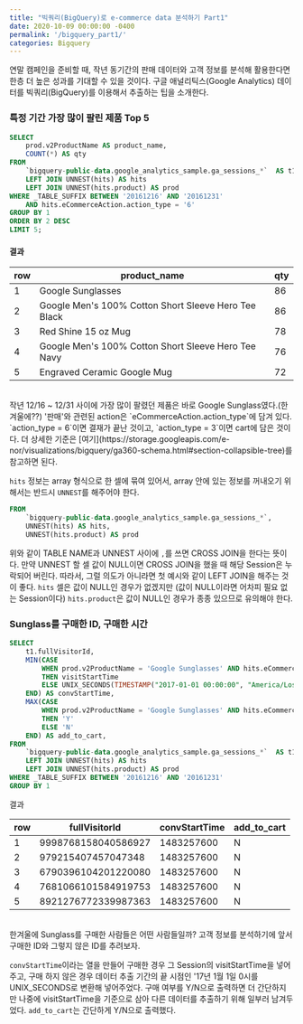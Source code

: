 ```yaml
---
title: "빅쿼리(BigQuery)로 e-commerce data 분석하기 Part1"
date: 2020-10-09 00:00:00 -0400
permalink: '/bigquery_part1/'
categories: Bigquery
---
```


연말 캠페인을 준비할 때, 작년 동기간의 판매 데이터와 고객 정보를 분석해 활용한다면 한층 더 높은 성과를 기대할 수 있을 것이다. 구글 애널리틱스(Google Analytics) 데이터를 빅쿼리(BigQuery)를 이용해서 추출하는 팁을 소개한다.

### 특정 기간 가장 많이 팔린 제품 Top 5

```sql
SELECT
    prod.v2ProductName AS product_name,
    COUNT(*) AS qty
FROM 
    `bigquery-public-data.google_analytics_sample.ga_sessions_*`  AS t1
    LEFT JOIN UNNEST(hits) AS hits
    LEFT JOIN UNNEST(hits.product) AS prod
WHERE _TABLE_SUFFIX BETWEEN '20161216' AND '20161231'
    AND hits.eCommerceAction.action_type = '6'
GROUP BY 1
ORDER BY 2 DESC
LIMIT 5;
```

#### 결과

|  row  |       product_name                                      | qty|
|-------|---------------------------------------------------------|----|
| 1     | Google Sunglasses                                       | 86 |
| 2     | Google Men's 100% Cotton Short Sleeve Hero Tee Black    | 86 |
| 3     | Red Shine 15 oz Mug                                     | 78 |
| 4     | Google Men's 100% Cotton Short Sleeve Hero Tee Navy     | 76 |
| 5     | Engraved Ceramic Google Mug                             | 72 |

<br>
작년 12/16 ~ 12/31 사이에 가장 많이 팔렸던 제품은 바로 Google Sunglass였다.(한 겨울에??) '판매'와 관련된 action은 `eCommerceAction.action_type`에 담겨 있다. `action_type = 6`이면 결재가 끝난 것이고, `action_type = 3`이면 cart에 담은 것이다. 더 상세한 기준은 [여기](https://storage.googleapis.com/e-nor/visualizations/bigquery/ga360-schema.html#section-collapsible-tree)를 참고하면 된다.

`hits` 정보는 array 형식으로 한 셀에 묶여 있어서, array 안에 있는 정보를 꺼내오기 위해서는 반드시 `UNNEST`를 해주어야 한다.

```sql
FROM 
    `bigquery-public-data.google_analytics_sample.ga_sessions_*`,
    UNNEST(hits) AS hits,
    UNNEST(hits.product) AS prod
```

위와 같이 TABLE NAME과 UNNEST 사이에 `,`를 쓰면 CROSS JOIN을 한다는 뜻이다. 만약 UNNEST 할 셀 값이 NULL이면 CROSS JOIN을 했을 때 해당 Session은 누락되어 버린다. 따라서, 그럴 의도가 아니라면 첫 예시와 같이 LEFT JOIN을 해주는 것이 좋다. `hits` 셀은 값이 NULL인 경우가 없겠지만 (값이 NULL이라면 어차피 필요 없는 Session이다) `hits.product`은 값이 NULL인 경우가 종종 있으므로 유의해야 한다.

### Sunglass를 구매한 ID, 구매한 시간

```sql
SELECT
    t1.fullVisitorId,
    MIN(CASE
        WHEN prod.v2ProductName = 'Google Sunglasses' AND hits.eCommerceAction.action_type = '6'
        THEN visitStartTime
        ELSE UNIX_SECONDS(TIMESTAMP("2017-01-01 00:00:00", "America/Los_Angeles"))
    END) AS convStartTime,
    MAX(CASE
        WHEN prod.v2ProductName = 'Google Sunglasses' AND hits.eCommerceAction.action_type = '3'
        THEN 'Y'
        ELSE 'N'
    END) AS add_to_cart,
FROM 
    `bigquery-public-data.google_analytics_sample.ga_sessions_*`  AS t1
    LEFT JOIN UNNEST(hits) AS hits
    LEFT JOIN UNNEST(hits.product) AS prod
WHERE _TABLE_SUFFIX BETWEEN '20161216' AND '20161231'
GROUP BY 1
```

결과

|  row  |    fullVisitorId    | convStartTime | add_to_cart|
|-------|---------------------|---------------|------------|
| 1     | 9998768158040586927 | 1483257600 | N |
| 2     | 979215407457047348 | 1483257600 | N |
| 3     | 6790396104201220080 | 1483257600 | N |
| 4     | 7681066101584919753  | 1483257600 | N |
| 5     | 8921276772339987363 | 1483257600 | N |

<br>
한겨울에 Sunglass를 구매한 사람들은 어떤 사람들일까? 고객 정보를 분석하기에 앞서 구매한 ID와 그렇지 않은 ID를 추려보자.

`convStartTime`이라는 열을 만들어 구매한 경우 그 Session의 visitStartTime을 넣어주고, 구매 하지 않은 경우 데이터 추출 기간의 끝 시점인 '17년 1월 1일 0시를 UNIX_SECONDS로 변환해 넣어주었다. 구매 여부를 Y/N으로 출력하면 더 간단하지만 나중에 visitStartTime을 기준으로 삼아 다른 데이터를 추출하기 위해 일부러 남겨두었다. `add_to_cart`는 간단하게 Y/N으로 출력했다.
